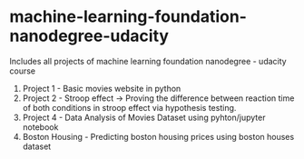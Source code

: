 # machine-learning-foundation-nanodegree-udacity
Includes all projects of machine learning foundation nanodegree - udacity course

1) Project 1 - Basic movies website in python
2) Project 2 - Stroop effect -> Proving the difference between reaction time of both conditions in stroop effect via hypothesis testing.
3) Project 4 - Data Analysis of Movies Dataset using pyhton/jupyter notebook
4) Boston Housing - Predicting boston housing prices using boston houses dataset
